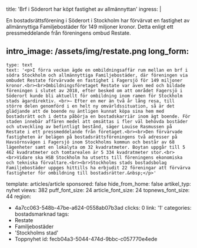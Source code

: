 title: 'Brf i Söderort har köpt fastighet av allmännyttan'
ingress: |
  <p>En bostadsrättsförening i Söderort i Stockholm har förvärvat en fastighet av allmännyttiga Familjebostäder för 149 miljoner kronor. Detta enligt ett pressmeddelande från föreningens ombud Restate.
  </p>
  
intro_image: /assets/img/restate.png
long_form:
  -
    type: text
    text: '<p>I förra veckan ägde en ombildningsaffär rum mellan en brf i södra Stockholm och allmännyttiga Familjebostäder, där föreningen via ombudet Restate förvärvade en fastighet i Fagersjö för 149 miljoner kronor.<br><br>Ombildningsföretaget Restate var även med och bildade föreningen i slutet av 2018, efter besked om att området Fagersjö i Söderort kunde bli aktuellt för ombildning inom ramen för Stockholm stads ägardirektiv. <br>– Efter en mer än två år lång resa, till större delen genomförd i en helt ny omvärldssituation, så är det glädjande att de boende nu äntligen kunnat köpa sina hem med bostadsrätt och i detta påbörja en bostadskarriär inom ägt boende. För staden innebär affären medel att omsättas i fler väl behövda bostäder och utveckling av befintligt bestånd, säger Louise Rasmussen på Restate i ett pressmeddelande från företaget.<br><br>Den förvärvade fastigheten är belägen på bostadsrättsföreningens två adresser på Havsörnsvägen i Fagersjö inom Stockholms kommun och består av 68 lägenheter samt en lokalyta om 32 kvadratmeter. Boytan uppgår till 5 462 kvadratmeter och tomtarealen är 5 334 kvadratmeter stor.<br><br>Vidare ska HSB Stockholm ha utsetts till föreningens ekonomiska och tekniska förvaltare.<br><br>Stockholms stads bostadsbolag Familjebostäder uppges hittills ha erbjudit 22 föreningar att förvärva fastigheter för ombildning till bostadsrätter.&nbsp;</p>'
template: articles/article
sponsored: false
hide_from_home: false
artikel_typ: nyhet
views: 382
puff_font_size: 24
article_font_size: 24
topnews_font_size: 44
region:
  - 4a7cc063-548b-47be-a624-0558ab07b3ad
clicks: 0
link: '1'
categories: bostadsmarknad
tags:
  - Restate
  - Familjebostäder
  - 'Stockholms stad'
  - Toppnyhet
id: fecb04a3-5044-474d-9bbc-c057770e4ede
